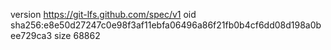 version https://git-lfs.github.com/spec/v1
oid sha256:e8e50d27247c0e98f3af11ebfa06496a86f21fb0b4cf6dd08d198a0bee729ca3
size 68862
